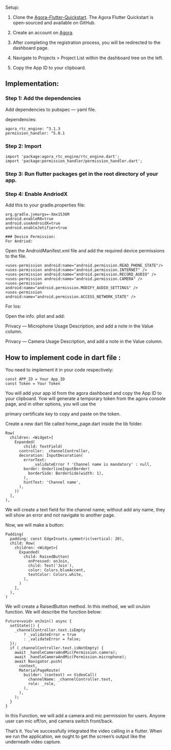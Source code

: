 Setup:
1. Clone the [Agora-Flutter-Quickstart](https://github.com/AgoraIO-Community/Agora-Flutter-Quickstart). The Agora Flutter Quickstart is open-sourced and available on GitHub.

2. Create an account on [Agora](https://sso.agora.io/login/?type=email).

3. After completing the registration process, you will be redirected to the dashboard page.

4. Navigate to Projects > Project List within the dashboard tree on the left.

5. Copy the App ID to your clipboard.


## Implementation:

### Step 1: Add the dependencies

Add dependencies to pubspec — yaml file.

dependencies:
```
agora_rtc_engine: ^3.1.3
permission_handler: ^5.0.1
```
### Step 2: Import
```
import 'package:agora_rtc_engine/rtc_engine.dart';
import 'package:permission_handler/permission_handler.dart';
```
### Step 3: Run flutter packages get in the root directory of your app.

### Step 4: Enable AndriodX

Add this to your gradle.properties file:
```
org.gradle.jvmargs=-Xmx1536M
android.enableR8=true
android.useAndroidX=true
android.enableJetifier=true

### Device Permission:
For Andriod:
```

Open the AndroidManifest.xml file and add the required device permissions to the file.

```
<uses-permission android:name="android.permission.READ_PHONE_STATE"/>
<uses-permission android:name="android.permission.INTERNET" />
<uses-permission android:name="android.permission.RECORD_AUDIO" />
<uses-permission android:name="android.permission.CAMERA" />
<uses-permission android:name="android.permission.MODIFY_AUDIO_SETTINGS" />
<uses-permission android:name="android.permission.ACCESS_NETWORK_STATE" />
```

<!-- The Agora SDK requires Bluetooth permissions in case users are using Bluetooth devices.-->
<uses-permission android:name="android.permission.BLUETOOTH" />

For Ios:

Open the info. plist and add:

Privacy — Microphone Usage Description, and add a note in the Value column.

Privacy — Camera Usage Description, and add a note in the Value column.

## How to implement code in dart file :

You need to implement it in your code respectively:

```
const APP_ID = Your App_ID
const Token = Your Token
```
You will add your app id from the agora dashboard and copy the App ID to your clipboard. Yow will generate a temporary token from the agora console page, and in other options, you will use the 

primary certificate key to copy and paste on the token.

Create a new dart file called home_page.dart inside the lib folder.

```
Row(
  children: <Widget>[
    Expanded(
        child: TextField(
      controller: _channelController,
      decoration: InputDecoration(
        errorText:
            _validateError ? 'Channel name is mandatory' : null,
        border: UnderlineInputBorder(
          borderSide: BorderSide(width: 1),
        ),
        hintText: 'Channel name',
      ),
    ))
  ],
),

```
We will create a text field for the channel name; without add any name, they will show an error and not navigate to another page.

Now, we will make a button:

```
Padding(
  padding: const EdgeInsets.symmetric(vertical: 20),
  child: Row(
    children: <Widget>[
      Expanded(
        child: RaisedButton(
          onPressed: onJoin,
          child: Text('Join'),
          color: Colors.blueAccent,
          textColor: Colors.white,
        ),
      )
    ],
  ),
)

```

We will create a RaisedButton method. In this method, we will onJoin function. We will describe the function below:

```
Future<void> onJoin() async {
  setState(() {
    _channelController.text.isEmpty
        ? _validateError = true
        : _validateError = false;
  });
  if (_channelController.text.isNotEmpty) {
    await _handleCameraAndMic(Permission.camera);
    await _handleCameraAndMic(Permission.microphone);
    await Navigator.push(
      context,
      MaterialPageRoute(
        builder: (context) => VideoCall(
          channelName: _channelController.text,
          role: _role,
        ),
      ),
    );
  }
}

```

In this Function, we will add a camera and mic permission for users. Anyone user can mic off/on, and camera switch front/back.

That’s it. You’ve successfully integrated the video calling in a flutter. When we run the application, we ought to get the screen’s output like the underneath video capture.
